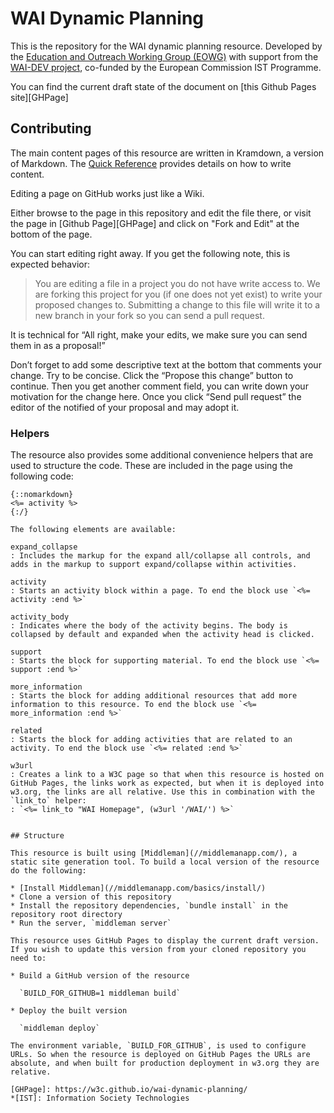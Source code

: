 # WAI Dynamic Planning

This is the repository for the WAI dynamic planning resource. Developed by the
[Education and Outreach Working Group (EOWG)](//w3.org/WAI/EO/) with support from the [WAI-DEV project](//w3.org/WAI/DEV/), co-funded by the European Commission IST Programme. 

You can find the current draft state of the document on [this Github Pages site][GHPage]

## Contributing

The main content pages of this resource are written in Kramdown, a version of Markdown. The [Quick Reference](http://kramdown.gettalong.org/quickref.html) provides details on how to write content.

Editing a page on GitHub works just like a Wiki.

Either browse to the page in this repository and edit the file there, or visit the page in [Github Page][GHPage] and click on "Fork and Edit" at the bottom of the page.

You can start editing right away. If you get the following note, this is expected behavior:

> You are editing a file in a project you do not have write access to. We are forking this project for you (if one does not yet exist) to write your proposed changes to. Submitting a change to this file will write it to a new branch in your fork so you can send a pull request.

It is technical for “All right, make your edits, we make sure you can send them in as a proposal!”

Don’t forget to add some descriptive text at the bottom that comments your change. Try to be concise. Click the “Propose this change” button to continue. Then you get another comment field, you can write down your motivation for the change here. Once you click “Send pull request” the editor of the notified of your proposal and may adopt it.

### Helpers

The resource also provides some additional convenience helpers that are used to structure the code. These are included in the page using the following code:

```
{::nomarkdown}
<%= activity %>
{:/}

The following elements are available:

expand_collapse
: Includes the markup for the expand all/collapse all controls, and adds in the markup to support expand/collapse within activities.

activity
: Starts an activity block within a page. To end the block use `<%= activity :end %>`

activity_body
: Indicates where the body of the activity begins. The body is collapsed by default and expanded when the activity head is clicked.

support
: Starts the block for supporting material. To end the block use `<%= support :end %>`

more_information
: Starts the block for adding additional resources that add more information to this resource. To end the block use `<%= more_information :end %>`

related
: Starts the block for adding activities that are related to an activity. To end the block use `<%= related :end %>`

w3url
: Creates a link to a W3C page so that when this resource is hosted on GitHub Pages, the links work as expected, but when it is deployed into w3.org, the links are all relative. Use this in combination with the `link_to` helper:
: `<%= link_to "WAI Homepage", (w3url '/WAI/') %>`


## Structure

This resource is built using [Middleman](//middlemanapp.com/), a static site generation tool. To build a local version of the resource do the following:

* [Install Middleman](//middlemanapp.com/basics/install/)
* Clone a version of this repository
* Install the repository dependencies, `bundle install` in the repository root directory
* Run the server, `middleman server`

This resource uses GitHub Pages to display the current draft version. If you wish to update this version from your cloned repository you need to:

* Build a GitHub version of the resource

  `BUILD_FOR_GITHUB=1 middleman build`

* Deploy the built version

  `middleman deploy`
  
The environment variable, `BUILD_FOR_GITHUB`, is used to configure URLs. So when the resource is deployed on GitHub Pages the URLs are absolute, and when built for production deployment in w3.org they are relative.

[GHPage]: https://w3c.github.io/wai-dynamic-planning/
*[IST]: Information Society Technologies